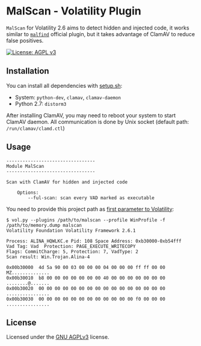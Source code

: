 # MalScan - Volatility Plugin

`MalScan` for Volatility 2.6 aims to detect hidden and injected code, it works similar to [`malfind`](https://github.com/volatilityfoundation/volatility/wiki/Command-Reference-Mal#malfind) official plugin, but it takes advantage of ClamAV to reduce false positives.

[![License: AGPL v3](https://img.shields.io/badge/License-AGPLv3-blue.svg)](https://www.gnu.org/licenses/agpl-3.0)

## Installation

You can install all dependencies with [setup.sh](setup.sh):

- System: `python-dev`, `clamav`, `clamav-daemon`
- Python 2.7: `distorm3`

After installing ClamAV, you may need to reboot your system to start ClamAV daemon. All communication is done by Unix socket (default path: `/run/clamav/clamd.ctl`)

## Usage

```
---------------------------------
Module MalScan
---------------------------------

Scan with ClamAV for hidden and injected code
    
    Options:
        --ful-scan: scan every VAD marked as executable
```

You need to provide this project path as [first parameter to Volatility](https://github.com/volatilityfoundation/volatility/wiki/Volatility-Usage#specifying-additional-plugin-directories):

```
$ vol.py --plugins /path/to/malscan --profile WinProfile -f /path/to/memory.dump malscan
Volatility Foundation Volatility Framework 2.6.1

Process: ALINA_HQWLKC.e Pid: 108 Space Address: 0xb30000-0xb54fff
Vad Tag: Vad  Protection: PAGE_EXECUTE_WRITECOPY
Flags: CommitCharge: 5, Protection: 7, VadType: 2
Scan result: Win.Trojan.Alina-4

0x00b30000  4d 5a 90 00 03 00 00 00 04 00 00 00 ff ff 00 00   MZ..............
0x00b30010  b8 00 00 00 00 00 00 00 40 00 00 00 00 00 00 00   ........@.......
0x00b30020  00 00 00 00 00 00 00 00 00 00 00 00 00 00 00 00   ................
0x00b30030  00 00 00 00 00 00 00 00 00 00 00 00 f0 00 00 00   ................
```

## License

Licensed under the [GNU AGPLv3](LICENSE) license.
